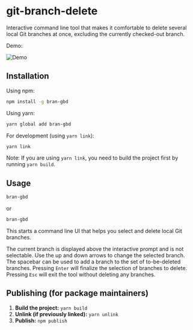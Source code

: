 # git-branch-delete

Interactive command line tool that makes it comfortable to delete several local Git branches at once, excluding the currently checked-out branch.

Demo:

![Demo](https://raw.githubusercontent.com/stefanwille/git-branch-delete/master/demo.gif "Demo")

## Installation

Using npm:

```bash
npm install -g bran-gbd
```

Using yarn:

```bash
yarn global add bran-gbd
```

For development (using `yarn link`):

```bash
yarn link
```

Note: If you are using `yarn link`, you need to build the project first by running `yarn build`.

## Usage

```bash
bran-gbd
```

or

```bash
bran-gbd
```

This starts a command line UI that helps you select and delete local Git branches.

The current branch is displayed above the interactive prompt and is not selectable. Use the up and down arrows to change the selected branch. The spacebar can be used to add a branch to the set of to-be-deleted branches. Pressing `Enter` will finalize the selection of branches to delete. Pressing `Esc` will exit the tool without deleting any branches.

## Publishing (for package maintainers)

1.  **Build the project:** `yarn build`
2.  **Unlink (if previously linked):** `yarn unlink`
3.  **Publish:** `npm publish`
